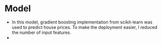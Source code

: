 # Model
- In this model, gradient boosting implementation from scikit-learn was used to predict house prices. To make the deployment easier, I reduced the number of input features.
- 
